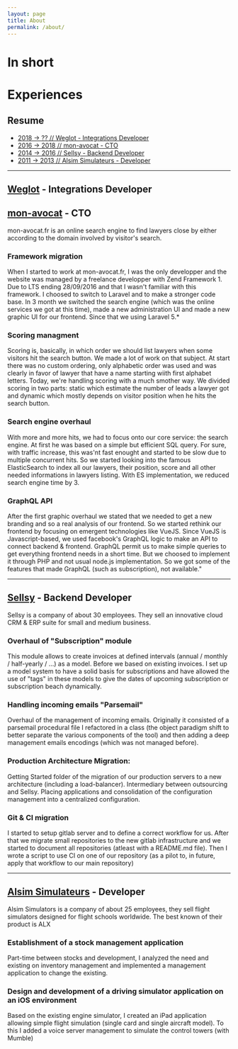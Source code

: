 ```yaml
---
layout: page
title: About
permalink: /about/
---
```


# In short

# Experiences

## Resume

- [2018 -> ?? // Weglot - Integrations Developer]()
- [2016 -> 2018 // mon-avocat - CTO](#mon-avocat---cto)
- [2014 -> 2016 // Sellsy - Backend Developer](#sellsy---backend-developer)
- [2011 -> 2013 // Alsim Simulateurs - Developer](#alsim-simulateurs---developer)

---

## [Weglot](https://weglot.com/) - Integrations Developer

## [mon-avocat](https://www.mon-avocat.fr/) - CTO
mon-avocat.fr is an online search engine to find lawyers close by either according to the domain involved by visitor's search.

### Framework migration
When I started to work at mon-avocat.fr, I was the only developper and the website was managed by a freelance developper with Zend Framework 1. Due to LTS ending 28/09/2016 and that I wasn't familiar with this framework. I choosed to switch to Laravel and to make a stronger code base. In 3 month we switched the search engine (which was the online services we got at this time), made a new administration UI and made a new graphic UI for our frontend. Since that we using Laravel 5.*

### Scoring managment
Scoring is, basically, in which order we should list lawyers when some visitors hit the search button. We made a lot of work on that subject. At start there was no custom ordering, only alphabetic order was used and was clearly in favor of lawyer that have a name starting wiith first alphabet letters.
Today, we're handling scoring with a much smother way. We divided scoring in two parts: static which estimate the number of leads a lawyer got and dynamic which mostly depends on visitor position when he hits the search button.

### Search engine overhaul
With more and more hits, we had to focus onto our core service: the search engine. At first he was based on a simple but efficient SQL query. For sure, with traffic increase, this was'nt fast enought and started to be slow due to multiple concurrent hits. So we started looking into the famous ElasticSearch to index all our lawyers, their position, score and all other needed informations in lawyers listing. With ES implementation, we reduced search engine time by 3.

### GraphQL API
After the first graphic overhaul we stated that we needed to get a new branding and so a real analysis of our frontend. So we started rethink our frontend by focusing on emergent technologies like VueJS. Since VueJS is Javascript-based, we used facebook's GraphQL logic to make an API to connect backend & frontend. GraphQL permit us to make simple queries to get everything frontend needs in a short time. But we choosed to implement it through PHP and not usual node.js implementation. So we got some of the features that made GraphQL (such as subscription), not available."

---

## [Sellsy](https://welcome.sellsy.com/) - Backend Developer
Sellsy is a company of about 30 employees. They sell an innovative cloud CRM & ERP suite for small and medium business.

### Overhaul of "Subscription" module
This module allows to create invoices at defined intervals (annual / monthly / half-yearly / ...) as a model. Before we based on existing invoices. I set up a model system to have a solid basis for subscriptions and have allowed the use of "tags" in these models to give the dates of upcoming subscription or subscription beach dynamically.

### Handling incoming emails "Parsemail"
Overhaul of the management of incoming emails. Originally it consisted of a parsemail procedural file I refactored in a class (the object paradigm shift to better separate the various components of the tool) and then adding a deep management emails encodings (which was not managed before).

### Production Architecture Migration:
Getting Started folder of the migration of our production servers to a new architecture (including a load-balancer). Intermediary between outsourcing and Sellsy. Placing applications and consolidation of the configuration management into a centralized configuration.

### Git & CI migration
I started to setup gitlab server and to define a correct workflow for us.
After that we migrate small repositories to the new gitlab infrastructure and we started to document all repositories (atleast with a README.md file).
Then I wrote a script to use CI on one of our repository (as a pilot to, in future, apply that workflow to our main repository)

---

## [Alsim Simulateurs](https://www.alsim.com/) - Developer
Alsim Simulators is a company of about 25 employees, they sell flight simulators designed for flight schools worldwide. The best known of their product is ALX

### Establishment of a stock management application
Part-time between stocks and development, I analyzed the need and existing on inventory management and implemented a management application to change the existing.

### Design and development of a driving simulator application on an iOS environment
Based on the existing engine simulator, I created an iPad application allowing simple flight simulation (single card and single aircraft model). To this I added a voice server management to simulate the control towers (with Mumble)